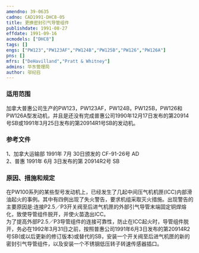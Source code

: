 ```yaml
---
amendno: 39-0635  
cadno: CAD1991-DHC8-05  
title: 更换密封引气导管组件  
publishdate: 1991-08-27  
effdate: 1991-09-16  
acmodels: ["DHC8"]  
tags: []  
engs: ["PW123","PW123AF","PW124B","PW125B","PW126","PW126A"]  
pns: []  
mfrs: ["DeHavilland","Pratt & Whitney"]  
admins: 华东管理局  
author: 邬纪召  
---
```

  
### 适用范围  
加拿大普惠公司生产的PW123，PW123AF，PW124B，PW125B，PW126和PW126A型发动机，并且是还没有完成普惠公司1990年12月17日发布的第20914号SB或1991年3月25日发布的第20914R1号SB的发动机。  
  
<!--more-->  
### 参考文件  
  1、加拿大运输部 1991年 7月 30日颁发的 CF-91-26号 AD  
2、普惠 1991年 6月 3日发布的第 20914R2号 SB  
  
### 原因、措施和规定  

  在PW100系列的某些型号发动机上，已经发生了几起中间压气机机匣(ICC)内部滑油起火的事例。其中有四例出现了失火警告，要求机组采取灭火措施。出现警告的主要原因是:连接P2.5／P3开关阀至后进气机匣的外部引气导管末端固定铜焊熔化，致使导管组件脱开，并使火苗逸出ICC。  
  为了提高外部P2.5／P3导管组件的连接可靠性，防止在ICC起火时，导管组件脱开，务必在1992年3月31日之前，按照普惠公司1991年6月3日发布的第20914R2号SB(或以后更新的修订版本)或替代的SB，安装一个开关阀至后进气机匣的新的密封引气导管组件，以及安装一个不锈钢低压转子转速传感器插口。  
  
